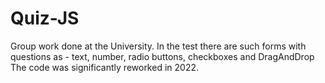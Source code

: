 # Quiz-JS
Group work done at the University. In the test there are such forms with questions as - text, number, radio buttons, checkboxes and DragAndDrop
The code was significantly reworked in 2022.
